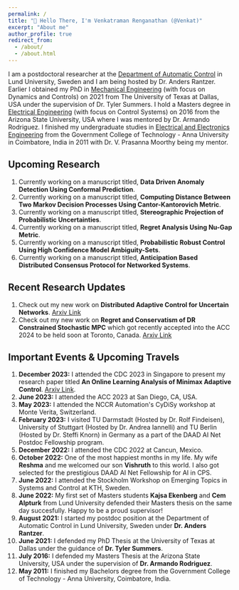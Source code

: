 ```yaml
---
permalink: /
title: "👋 Hello There, I'm Venkatraman Renganathan (@Venkat)"
excerpt: "About me"
author_profile: true
redirect_from: 
  - /about/
  - /about.html
---
```


I am a postdoctoral researcher at the [Department of Automatic Control](https://control.lth.se) in Lund University, Sweden and I am being hosted by Dr. Anders Rantzer. Earlier I obtained my PhD in [Mechanical Engineering](https://me.utdallas.edu) (with focus on Dynamics and Controls) on 2021 from The University of Texas at Dallas, USA under the supervision of Dr. Tyler Summers. I hold a Masters degree in [Electrical Engineering](https://ecee.engineering.asu.edu) (with focus on Control Systems) on 2016 from the Arizona State University, USA where I was mentored by Dr. Armando Rodriguez. I finished my undergraduate studies in [Electrical and Electronics Engineering](https://gct.ac.in/19/department-eee-about-department) from the Government College of Technology - Anna University in Coimbatore, India in 2011 with Dr. V. Prasanna Moorthy being my mentor.

## Upcoming Research
1. Currently working on a manuscript titled, **Data Driven Anomaly Detection Using Conformal Prediction**.
1. Currently working on a manuscript titled, **Computing Distance Between Two Markov Decision Processes Using Cantor-Kantorovich Metric**. 
1. Currently working on a manuscript titled, **Stereographic Projection of Probabilistic Uncertainties**.
1. Currently working on a manuscript titled, **Regret Analysis Using Nu-Gap Metric**.
1. Currently working on a manuscript titled, **Probabilistic Robust Control Using High Confidence Model Ambiguity-Sets**.
1. Currently working on a manuscript titled, **Anticipation Based Distributed Consensus Protocol for Networked Systems**.

## Recent Research Updates
1. Check out my new work on **Distributed Adaptive Control for Uncertain Networks**. [Arxiv Link](https://arxiv.org/pdf/2310.17364.pdf) 
1. Check out my new work on **Regret and Conservatism of DR Constrained Stochastic MPC** which got recently accepted into the ACC 2024 to be held soon at Toronto, Canada. [Arxiv Link](https://arxiv.org/pdf/2309.12190.pdf)

## Important Events & Upcoming Travels
1. **December 2023:** I attended the CDC 2023 in Singapore to present my research paper titled **An Online Learning Analysis of Minimax Adaptive Control**. [Arxiv Link](https://arxiv.org/pdf/2307.07268.pdf). 
1. **June 2023:** I attended the ACC 2023 at San Diego, CA, USA.
1. **May 2023:** I attended the NCCR Automation's CyDiSy workshop at Monte Verita, Switzerland.
1. **February 2023:** I visited TU Darmstadt (Hosted by Dr. Rolf Findeisen), University of Stuttgart (Hosted by Dr. Andrea Iannelli) and TU Berlin (Hosted by Dr. Steffi Knorn) in Germany as a part of the DAAD AI Net Postdoc Fellowship program.
1. **December 2022:** I attended the CDC 2022 at Cancun, Mexico.
1. **October 2022:** One of the most happiest months in my life. My wife **Reshma** and me welcomed our son **Vishruth** to this world. I also got selected for the prestigious DAAD AI Net Fellowship for AI in CPS.
1. **June 2022:** I attended the Stockholm Workshop on Emerging Topics in Systems and Control at KTH, Sweden.
1. **June 2022:** My first set of Masters students **Kajsa Ekenberg** and **Cem Alpturk** from Lund University defended their Masters thesis on the same day succesfully. Happy to be a proud supervisor!
1. **August 2021:** I started my postdoc position at the Department of Automatic Control in Lund University, Sweden under **Dr. Anders Rantzer**.
1. **June 2021:** I defended my PhD Thesis at the University of Texas at Dallas under the guidance of **Dr. Tyler Summers**.
1. **July 2016:** I defended my Masters Thesis at the Arizona State University, USA under the supervision of **Dr. Armando Rodriguez**.
1. **May 2011:** I finished my Bachelors degree from the Government College of Technology - Anna University, Coimbatore, India.
